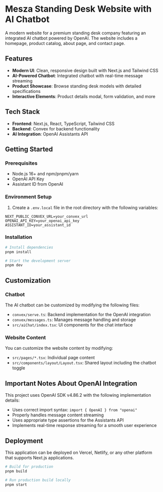 # Mesza Standing Desk Website with AI Chatbot

A modern website for a premium standing desk company featuring an integrated AI chatbot powered by OpenAI. The website includes a homepage, product catalog, about page, and contact page.

## Features

- **Modern UI**: Clean, responsive design built with Next.js and Tailwind CSS
- **AI-Powered Chatbot**: Integrated chatbot with real-time message streaming
- **Product Showcase**: Browse standing desk models with detailed specifications
- **Interactive Elements**: Product details modal, form validation, and more

## Tech Stack

- **Frontend**: Next.js, React, TypeScript, Tailwind CSS
- **Backend**: Convex for backend functionality
- **AI Integration**: OpenAI Assistants API

## Getting Started

### Prerequisites

- Node.js 16+ and npm/pnpm/yarn
- OpenAI API Key
- Assistant ID from OpenAI

### Environment Setup

1. Create a `.env.local` file in the root directory with the following variables:

```
NEXT_PUBLIC_CONVEX_URL=your_convex_url
OPENAI_API_KEY=your_openai_api_key
ASSISTANT_ID=your_assistant_id
```

### Installation

```bash
# Install dependencies
pnpm install

# Start the development server
pnpm dev
```

## Customization

### Chatbot

The AI chatbot can be customized by modifying the following files:

- `convex/serve.ts`: Backend implementation for the OpenAI integration
- `convex/messages.ts`: Manages message handling and storage
- `src/aiChat/index.tsx`: UI components for the chat interface

### Website Content

You can customize the website content by modifying:

- `src/pages/*.tsx`: Individual page content
- `src/components/layout/Layout.tsx`: Shared layout including the chatbot toggle

## Important Notes About OpenAI Integration

This project uses OpenAI SDK v4.86.2 with the following implementation details:

- Uses correct import syntax: `import { OpenAI } from "openai"`
- Properly handles message content streaming
- Uses appropriate type assertions for the Assistants API
- Implements real-time response streaming for a smooth user experience

## Deployment

This application can be deployed on Vercel, Netlify, or any other platform that supports Next.js applications.

```bash
# Build for production
pnpm build

# Run production build locally
pnpm start
```
